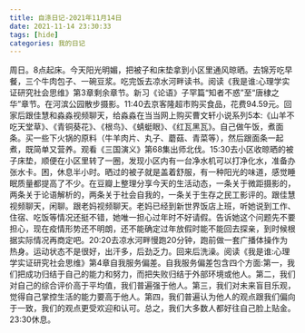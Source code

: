 ```yaml
---
title: 自涤日记-2021年11月14日
date: 2021-11-14 23:30:33
tags: [hide]
categories: 我的日记
---
```

周日。8点起床。今天阳光明媚，把被子和床垫拿到小区里通风晾晒。去锦芳吃早餐，三个牛肉包子、一碗豆浆。吃完饭去凉水河畔读书。阅读《我是谁:心理学实证研究社会思维》第3章剩余章节。新习《论语》子罕篇“知者不惑”至“唐棣之华”章节。在河滨公园散步摄影。11:40去京客隆超市购买食品，花费94.59元。回家后跟佳慧和淼淼视频聊天，给淼淼在当当网上购买曹文轩小说系列5本:《山羊不吃天堂草》、《青铜葵花》、《根鸟》、《蜻蜓眼》、《红瓦黑瓦》。自己做午饭，煮面条。买一些下火锅的原料（牛羊肉片、丸子、蘑菇、青菜等），然后跟面条一起煮，既简单又营养。观看《三国演义》第68集出师北伐。15:30去小区收晾晒的被子床垫，顺便在小区里转了一圈，发现小区内有一台净水机可以打净化水，准备办张水卡。困，休息半小时。晒过的被子就是盖着舒服，有一种阳光的味道，感觉睡眠质量都提高了不少。在豆瓣上整理分享今天的生活动态，一条关于微距摄影的，两条关于论语解析的，两条关于社会自我的，一条关于生存之民工影评的。跟佳慧视频聊天，闲聊。跟老妈视频聊天。老妈已经到新世界饭店上班，听她说到工作、住宿、吃饭等情况还挺不错，她唯一担心过年时不好请假。告诉她这个问题先不要担心，现在疫情形势还不明朗，还不能确定过年放假时能不能回去探亲，到时候根据实际情况再商定吧。20:20去凉水河畔慢跑20分钟，跑前做一套广播体操作为热身。运动状态不是很好，出汗多，后劲乏力。回来后洗澡。阅读《我是谁:心理学实证研究社会思维》第4章自我服务偏差。自我服务偏差包含四个方面:第一，我们把成功归结于自己的能力和努力，而把失败归结于外部环境或他人。第二，我们对自己的综合评价高于平均值，我们普遍强于他人。第三，我们对未来盲目乐观，觉得自己掌控生活的能力要高于他人。第四，我们普遍认为他人的观点跟我们偏向于一致，我们的观点更受欢迎和认可。总之，我们大多数人都好往自己脸上贴金。23:30休息。